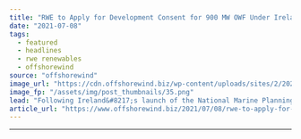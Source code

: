 ```yaml
---
title: "RWE to Apply for Development Consent for 900 MW OWF Under Ireland’s New Law"
date: "2021-07-08"
tags: 
  - featured
  - headlines
  - rwe renewables
  - offshorewind
source: "offshorewind"
image_url: "https://cdn.offshorewind.biz/wp-content/uploads/sites/2/2021/07/08151503/RWE_Ireland.png"
image_fp: "/assets/img/post_thumbnails/35.png"
lead: "Following Ireland&#8217;s launch of the National Marine Planning Framework (NMPF) on 1 July, RWE"
article_url: "https://www.offshorewind.biz/2021/07/08/rwe-to-apply-for-development-consent-for-900-mw-owf-under-irelands-new-law/"
---
```


---
